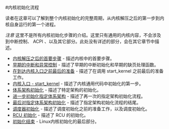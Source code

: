 #内核初始化流程

读者在这章可以了解到整个内核初始化的完整周期，从内核解压之后的第一步到内核自身运行的第一个进程。

*注意* 这里不是所有内核初始化步骤的介绍。这里只有通用的内核内容，不会涉及到中断控制、 ACPI 、以及其它部分。此处没有详述的部分，会在其它章节中描述。

* [内核解压之后的首要步骤](https://xinqiu.gitbooks.io/linux-insides-cn/content/Initialization/linux-initialization-1.html) - 描述内核中的首要步骤。
* [早期的中断和异常控制](https://xinqiu.gitbooks.io/linux-insides-cn/content/Initialization/linux-initialization-2.html) - 描述了早期的中断初始化和早期的缺页处理函数。
* [在到达内核入口之前最后的准备](https://xinqiu.gitbooks.io/linux-insides-cn/content/Initialization/linux-initialization-3.html) - 描述了在调用 start_kernel 之前最后的准备工作。
* [内核入口 - start_kernel](https://xinqiu.gitbooks.io/linux-insides-cn/content/Initialization/linux-initialization-4.html) - 描述了内核通用代码中初始化的第一步。
* [体系架构初始化](https://xinqiu.gitbooks.io/linux-insides-cn/content/Initialization/linux-initialization-5.html) - 描述了特定架构的初始化。
* [进一步初始化指定体系架构](https://xinqiu.gitbooks.io/linux-insides-cn/content/Initialization/linux-initialization-6.html) - 描述了再一次的指定架构初始化流程。
* [最后对指定体系架构初始化](https://xinqiu.gitbooks.io/linux-insides-cn/content/Initialization/linux-initialization-7.html) - 描述了指定架构初始化流程的结尾。
* [调度器初始化](https://xinqiu.gitbooks.io/linux-insides-cn/content/Initialization/linux-initialization-8.html) - 描述了调度初始化之前的准备工作，以及调度初始化。
* [RCU 初始化](https://xinqiu.gitbooks.io/linux-insides-cn/content/Initialization/linux-initialization-9.html) - 描述了 RCU 的初始化。
* [初始化结束](https://xinqiu.gitbooks.io/linux-insides-cn/content/Initialization/linux-initialization-10.html) - Linux内核初始化的最后部分。
